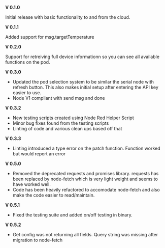 **V 0.1.0**

Initial release with basic functionality to and from the cloud.

**V 0.1.1**

Added support for msg.targetTemperature

**V 0.2.0**

Support for retreiving full device informationn so you can see all available functions on the pod.  

**V 0.3.0**

- Updated the pod selection system to be similar the serial node with refresh button.  This also makes initial setup after entering the API key easier to use.
- Node V1 compliant with send msg and done

**V 0.3.2**
- New testing scripts created using Node Red Helper Script
- Minor bug fixes found from the testing scripts
- Linting of code and various clean ups based off that

**V 0.3.3**
- Linting introduced a type error on the patch function.  Function worked but would report an error
  
**V 0.5.0**
- Removed the deprecated requests and promises library.  requests has been replaced by node-fetch which is very light weight and seems to have worked well.
- Code has been heavily refactored to accomodate node-fetch and also make the code easier to read/maintain.  

**V 0.5.1**
- Fixed the testing suite and added on/off testing in binary.

**V 0.5.2**
- Get config was not returning all fields.  Query string was missing after migration to node-fetch